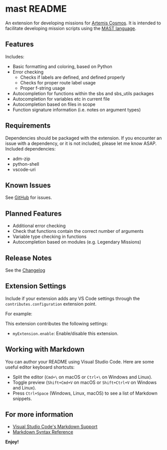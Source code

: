 # mast README

An extension for developing missions for [Artemis Cosmos](https://www.artemisspaceshipbridge.com/#/).
It is intended to facilitate developing mission scripts using the [MAST language](https://artemis-sbs.github.io/sbs_utils/mast/).

## Features

Includes:
* Basic formatting and coloring, based on Python
* Error checking
	* Checks if labels are defined, and defined properly
	* Checks for proper route label usage
	* Proper f-string usage
* Autocompletion for functions within the sbs and sbs_utils packages
* Autocompletion for variables etc in current file
* Autocompletion based on files in scope
* Function signature information (i.e. notes on argument types)

## Requirements

Dependencies should be packaged with the extension. If you encounter an issue with a dependency, or it is not included, please let me know ASAP.
Included dependencies:
* adm-zip
* python-shell
* vscode-uri

## Known Issues

See [GitHub](https://github.com/astrolamb-gaming/VS-Code-MAST-Extension/issues) for issues.

## Planned Features

* Additional error checking
* Check that functions contain the correct number of arguments
* Variable type checking in functions
* Autocompletion based on modules (e.g. Legendary Missions)

## Release Notes

See the [Changelog](https://marketplace.visualstudio.com/items/astrolamb.mast/changelog)

## Extension Settings

Include if your extension adds any VS Code settings through the `contributes.configuration` extension point.

For example:

This extension contributes the following settings:

* `myExtension.enable`: Enable/disable this extension.

## Working with Markdown

You can author your README using Visual Studio Code. Here are some useful editor keyboard shortcuts:

* Split the editor (`Cmd+\` on macOS or `Ctrl+\` on Windows and Linux).
* Toggle preview (`Shift+Cmd+V` on macOS or `Shift+Ctrl+V` on Windows and Linux).
* Press `Ctrl+Space` (Windows, Linux, macOS) to see a list of Markdown snippets.

## For more information

* [Visual Studio Code's Markdown Support](http://code.visualstudio.com/docs/languages/markdown)
* [Markdown Syntax Reference](https://help.github.com/articles/markdown-basics/)

**Enjoy!**
